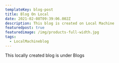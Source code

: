 ```yaml
---
templateKey: blog-post
title: Blog On Local
date: 2021-02-08T09:39:06.002Z
description: This blog is created on Local Machine
featuredpost: true
featuredimage: /img/products-full-width.jpg
tags:
  - LocalMachineblog
---
```

This locally created blog is under Blogs